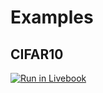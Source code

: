 # Examples

## CIFAR10
[![Run in Livebook](https://livebook.dev/badge/v1/gray.svg)](https://livebook.dev/run?url=https%3A%2F%2Fgithub.com%2Fcocoa-xu%2Fevision%2Fblob%2Fmain%2Fexamples%2Fcifar10.livemd)

